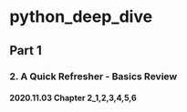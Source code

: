 # python_deep_dive
## Part 1
### 2. A Quick Refresher - Basics Review
#### 2020.11.03 Chapter 2_1,2,3,4,5,6
